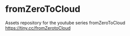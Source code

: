 # fromZeroToCloud
Assets repository for the youtube series fromZeroToCloud https://tiny.cc/fromZerotoCloud
